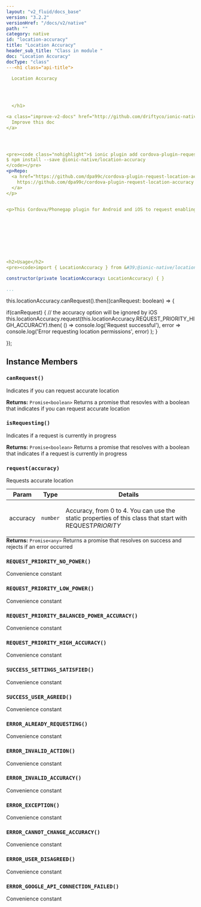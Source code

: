 ```yaml
---
layout: "v2_fluid/docs_base"
version: "3.2.2"
versionHref: "/docs/v2/native"
path: ""
category: native
id: "location-accuracy"
title: "Location Accuracy"
header_sub_title: "Class in module "
doc: "Location Accuracy"
docType: "class"
---<h1 class="api-title">
  
  Location Accuracy
  

  

  </h1>

<a class="improve-v2-docs" href="http://github.com/driftyco/ionic-native/edit/master/src/@ionic-native/plugins/location-accuracy/index.ts#L1">
  Improve this doc
</a>




<pre><code class="nohighlight">$ ionic plugin add cordova-plugin-request-location-accuracy
$ npm install --save @ionic-native/location-accuracy
</code></pre>
<p>Repo:
  <a href="https://github.com/dpa99c/cordova-plugin-request-location-accuracy">
    https://github.com/dpa99c/cordova-plugin-request-location-accuracy
  </a>
</p>


<p>This Cordova/Phonegap plugin for Android and iOS to request enabling/changing of Location Services by triggering a native dialog from within the app, avoiding the need for the user to leave your app to change location settings manually.</p>









<h2>Usage</h2>
<pre><code>import { LocationAccuracy } from &#39;@ionic-native/location-accuracy&#39;;

constructor(private locationAccuracy: LocationAccuracy) { }

...
```


this.locationAccuracy.canRequest().then((canRequest: boolean) =&gt; {

  if(canRequest) {
    // the accuracy option will be ignored by iOS
    this.locationAccuracy.request(this.locationAccuracy.REQUEST_PRIORITY_HIGH_ACCURACY).then(
      () =&gt; console.log(&#39;Request successful&#39;),
      error =&gt; console.log(&#39;Error requesting location permissions&#39;, error)
    );
  }

});
</code></pre>








<h2>Instance Members</h2>
<h3><a class="anchor" name="canRequest" href="#canRequest"></a><code>canRequest()</code>
  
</h3>


Indicates if you can request accurate location


<div class="return-value" markdown="1">
  <i class="icon ion-arrow-return-left"></i>
  <b>Returns:</b> <code>Promise&lt;boolean&gt;</code> Returns a promise that resovles with a boolean that indicates if you can request accurate location
</div><h3><a class="anchor" name="isRequesting" href="#isRequesting"></a><code>isRequesting()</code>
  
</h3>


Indicates if a request is currently in progress


<div class="return-value" markdown="1">
  <i class="icon ion-arrow-return-left"></i>
  <b>Returns:</b> <code>Promise&lt;boolean&gt;</code> Returns a promise that resolves with a boolean that indicates if a request is currently in progress
</div><h3><a class="anchor" name="request" href="#request"></a><code>request(accuracy)</code>
  
</h3>




Requests accurate location
<table class="table param-table" style="margin:0;">
  <thead>
  <tr>
    <th>Param</th>
    <th>Type</th>
    <th>Details</th>
  </tr>
  </thead>
  <tbody>
  <tr>
    <td>
      accuracy</td>
    <td>
      <code>number</code>
    </td>
    <td>
      <p>Accuracy, from 0 to 4. You can use the static properties of this class that start with REQUEST<em>PRIORITY</em></p>
</td>
  </tr>
  </tbody>
</table>

<div class="return-value" markdown="1">
  <i class="icon ion-arrow-return-left"></i>
  <b>Returns:</b> <code>Promise&lt;any&gt;</code> Returns a promise that resolves on success and rejects if an error occurred
</div><h3><a class="anchor" name="REQUEST_PRIORITY_NO_POWER" href="#REQUEST_PRIORITY_NO_POWER"></a><code>REQUEST_PRIORITY_NO_POWER()</code>
  
</h3>

Convenience constant


<h3><a class="anchor" name="REQUEST_PRIORITY_LOW_POWER" href="#REQUEST_PRIORITY_LOW_POWER"></a><code>REQUEST_PRIORITY_LOW_POWER()</code>
  
</h3>

Convenience constant


<h3><a class="anchor" name="REQUEST_PRIORITY_BALANCED_POWER_ACCURACY" href="#REQUEST_PRIORITY_BALANCED_POWER_ACCURACY"></a><code>REQUEST_PRIORITY_BALANCED_POWER_ACCURACY()</code>
  
</h3>

Convenience constant


<h3><a class="anchor" name="REQUEST_PRIORITY_HIGH_ACCURACY" href="#REQUEST_PRIORITY_HIGH_ACCURACY"></a><code>REQUEST_PRIORITY_HIGH_ACCURACY()</code>
  
</h3>

Convenience constant


<h3><a class="anchor" name="SUCCESS_SETTINGS_SATISFIED" href="#SUCCESS_SETTINGS_SATISFIED"></a><code>SUCCESS_SETTINGS_SATISFIED()</code>
  
</h3>

Convenience constant


<h3><a class="anchor" name="SUCCESS_USER_AGREED" href="#SUCCESS_USER_AGREED"></a><code>SUCCESS_USER_AGREED()</code>
  
</h3>

Convenience constant


<h3><a class="anchor" name="ERROR_ALREADY_REQUESTING" href="#ERROR_ALREADY_REQUESTING"></a><code>ERROR_ALREADY_REQUESTING()</code>
  
</h3>

Convenience constant


<h3><a class="anchor" name="ERROR_INVALID_ACTION" href="#ERROR_INVALID_ACTION"></a><code>ERROR_INVALID_ACTION()</code>
  
</h3>

Convenience constant


<h3><a class="anchor" name="ERROR_INVALID_ACCURACY" href="#ERROR_INVALID_ACCURACY"></a><code>ERROR_INVALID_ACCURACY()</code>
  
</h3>

Convenience constant


<h3><a class="anchor" name="ERROR_EXCEPTION" href="#ERROR_EXCEPTION"></a><code>ERROR_EXCEPTION()</code>
  
</h3>

Convenience constant


<h3><a class="anchor" name="ERROR_CANNOT_CHANGE_ACCURACY" href="#ERROR_CANNOT_CHANGE_ACCURACY"></a><code>ERROR_CANNOT_CHANGE_ACCURACY()</code>
  
</h3>

Convenience constant


<h3><a class="anchor" name="ERROR_USER_DISAGREED" href="#ERROR_USER_DISAGREED"></a><code>ERROR_USER_DISAGREED()</code>
  
</h3>

Convenience constant


<h3><a class="anchor" name="ERROR_GOOGLE_API_CONNECTION_FAILED" href="#ERROR_GOOGLE_API_CONNECTION_FAILED"></a><code>ERROR_GOOGLE_API_CONNECTION_FAILED()</code>
  
</h3>

Convenience constant









